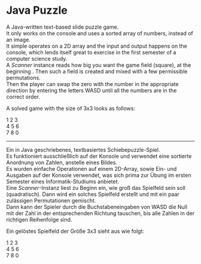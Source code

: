 # Java Puzzle

A Java-written text-based slide puzzle game.  
It only works on the console and uses a sorted array of numbers, instead of an image.  
It simple operates on a 2D array and the input and output happens on the console, which lends itself great to exercise in the first semester of a computer science study.  
A *Scanner* instance reads how big you want the game field (square), at the beginning . Then such a field is created and mixed with a few permissible permutations.  
Then the player can swap the zero with the number in the appropriate direction by entering the letters WASD until all the numbers are in the correct order.  

A solved game with the size of 3x3 looks as follows:

1  2  3  
4  5  6  
7  8  0  

----

Ein in Java geschriebenes, textbasiertes Schiebepuzzle-Spiel.  
Es funktioniert ausschließlich auf der Konsole und verwendet eine sortierte Anordnung von Zahlen, anstelle eines Bildes.  
Es wurden einfache Operationen auf einem 2D-Array, sowie Ein- und Ausgaben auf der Konsole verwendet, was sich prima zur Übung im ersten Semester eines Informatik-Studiums anbietet.  
Eine *Scanner*-Instanz liest zu Beginn ein, wie groß das Spielfeld sein soll (quadratisch). Dann wird ein solches Spielfeld erstellt und mit ein paar zulässigen Permutationen gemischt.  
Dann kann der Spieler durch die Buchstabeneingaben von WASD die Null mit der Zahl in der entsprechenden Richtung tauschen, bis alle Zahlen in der richtigen Reihenfolge sind.  

Ein gelöstes Spielfeld der Größe 3x3 sieht aus wie folgt:

1  2  3  
4  5  6  
7  8  0  
